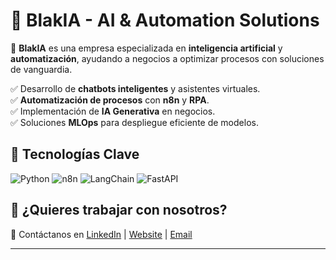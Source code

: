 # 🤖 BlakIA - AI & Automation Solutions
🚀 **BlakIA** es una empresa especializada en **inteligencia artificial** y **automatización**, ayudando a negocios a optimizar procesos con soluciones de vanguardia.

✅ Desarrollo de **chatbots inteligentes** y asistentes virtuales.  
✅ **Automatización de procesos** con **n8n** y **RPA**.  
✅ Implementación de **IA Generativa** en negocios.  
✅ Soluciones **MLOps** para despliegue eficiente de modelos.  

## 🚀 Tecnologías Clave
![Python](https://img.shields.io/badge/-Python-3776AB?style=flat-square&logo=python&logoColor=white)
![n8n](https://img.shields.io/badge/-n8n-0B122A?style=flat-square&logo=n8n)
![LangChain](https://img.shields.io/badge/-LangChain-FF6F00?style=flat-square)
![FastAPI](https://img.shields.io/badge/-FastAPI-009688?style=flat-square&logo=fastapi&logoColor=white)

<!--
## 🔥 Proyectos Destacados
🚀 **[AI Chatbot Framework](https://github.com/BlakIA/ai-chatbot-framework)** - Chatbots inteligentes con NLP avanzado.  
⚡ **[n8n Automation Toolkit](https://github.com/BlakIA/n8n-automation-toolkit)** - Automatizaciones listas para usar.  
🔍 **[AI-Enhanced Data Scraper](https://github.com/BlakIA/ai-data-scraper)** - Extracción de datos con AI.  
-->
## 💼 ¿Quieres trabajar con nosotros?
📩 Contáctanos en [LinkedIn](https://www.linkedin.com/company/blakiatech/) | [Website](https://blakia.com) | [Email](mailto:blakia@gmail.com)  

---

